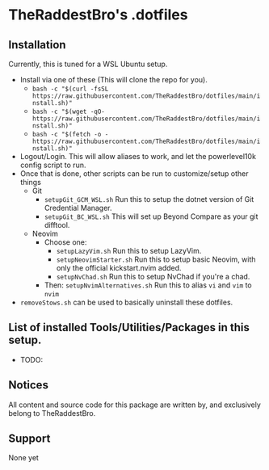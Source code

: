 # TheRaddestBro's .dotfiles

## Installation
Currently, this is tuned for a WSL Ubuntu setup.

* Install via one of these (This will clone the repo for you).
  + ``bash -c "$(curl -fsSL https://raw.githubusercontent.com/TheRaddestBro/dotfiles/main/install.sh)"``
  + ``bash -c "$(wget -qO- https://raw.githubusercontent.com/TheRaddestBro/dotfiles/main/install.sh)"``
  + ``bash -c "$(fetch -o - https://raw.githubusercontent.com/TheRaddestBro/dotfiles/main/install.sh)"``
* Logout/Login. This will allow aliases to work, and let the powerlevel10k config script to run.
* Once that is done, other scripts can be run to customize/setup other things
  + Git
    * ``setupGit_GCM_WSL.sh`` Run this to setup the dotnet version of Git Credential Manager.
    * ``setupGit_BC_WSL.sh`` This will set up Beyond Compare as your git difftool.
  + Neovim
    * Choose one:
      + ``setupLazyVim.sh`` Run this to setup LazyVim.
      + ``setupNeovimStarter.sh`` Run this to setup basic Neovim, with only the official kickstart.nvim added.
      + ``setupNvChad.sh`` Run this to setup NvChad if you're a chad.
    * Then: ``setupNvimAlternatives.sh`` Run this to alias `vi` and `vim` to `nvim`
* ``removeStows.sh`` can be used to basically uninstall these dotfiles.

## List of installed Tools/Utilities/Packages in this setup.
- TODO: 

## Notices
All content and source code for this package are written by, and exclusively belong to TheRaddestBro.

## Support
None yet

